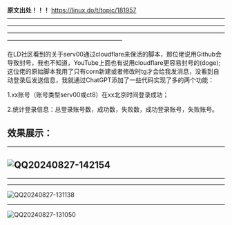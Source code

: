 **原文出处！！！**
https://linux.do/t/topic/181957
———————————————————————————————————————————————————————————————————————————————————————————————————————————————————————————————

在LD社区看到的关于serv00通过cloudflare来保活的脚本，那位佬说用Github会导致封号，我也不知道，YouTube上面也有说用cloudflare更容易封号的(doge);
这位佬的原始脚本我用了只有corn新建或者修改时tg才会给我发消息，没看到自动登录后发送信息，我就通过ChatGPT添加了一些代码实现了多的两个功能：

  1.xx账号（账号类型serv00或ct8）在xx北京时间登录成功；
 

  2.统计登录信息：总登录账号数，成功数，失败数，成功登录账号，失败账号。



  效果展示：
  ----------------------------------------------------------------------------------------------------------------------------
  ----------------------------------------------------------------------------------------------------------------------------
  ![QQ20240827-142154](https://github.com/user-attachments/assets/cae16cde-3565-4d20-a1a9-ebaeabb034a8)
  ----------------------------------------------------------------------------------------------------------------------------
  ----------------------------------------------------------------------------------------------------------------------------

  
  ---------------------------------------------------------------------------------------------------------------------------
  ![QQ20240827-131138](https://github.com/user-attachments/assets/5eb03e51-447b-42f1-94be-6fd56613ce0c)
   


  -----------------------------------------------------------------------------------------------------------------------------
   
  ![QQ20240827-131050](https://github.com/user-attachments/assets/346cc436-7ebd-47a2-b1ac-53accd461a9b)
